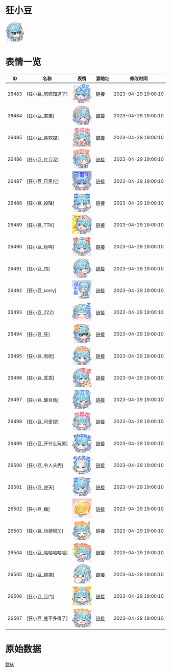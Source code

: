 # 狂小豆

<img src="./cover.png" height="60" alt="cover" />

# 表情一览

|ID|名称|表情|源地址|修改时间|
|----|----|----|----|----|
|26483|[狂小豆_嗯嗯知道了]|<img src="./pic/026483_%5B狂小豆_嗯嗯知道了%5D.png" height="60" alt="嗯嗯知道了"/>|[链接](https://i0.hdslb.com/bfs/garb/048d77f7b66e4a1beacd27308ad6fbb6040d4fdc.png)|2023-04-29 19:00:10|
|26484|[狂小豆_害羞]|<img src="./pic/026484_%5B狂小豆_害羞%5D.png" height="60" alt="害羞"/>|[链接](https://i0.hdslb.com/bfs/garb/6c416510d60d2c0cb039511233b857c07331fabf.png)|2023-04-29 19:00:10|
|26485|[狂小豆_喜欢捏]|<img src="./pic/026485_%5B狂小豆_喜欢捏%5D.png" height="60" alt="喜欢捏"/>|[链接](https://i0.hdslb.com/bfs/garb/edcab611bd1625537593f0c02fb34bdb38270c4e.png)|2023-04-29 19:00:10|
|26486|[狂小豆_红豆泥]|<img src="./pic/026486_%5B狂小豆_红豆泥%5D.png" height="60" alt="红豆泥"/>|[链接](https://i0.hdslb.com/bfs/garb/47c3b731634a29dddcc52389639c3e7ea8093fe3.png)|2023-04-29 19:00:10|
|26487|[狂小豆_已黑化]|<img src="./pic/026487_%5B狂小豆_已黑化%5D.png" height="60" alt="已黑化"/>|[链接](https://i0.hdslb.com/bfs/garb/98bcb8adc06ac59475991b7417f886c87eed4f02.png)|2023-04-29 19:00:10|
|26488|[狂小豆_投降]|<img src="./pic/026488_%5B狂小豆_投降%5D.png" height="60" alt="投降"/>|[链接](https://i0.hdslb.com/bfs/garb/0ae57e02fbae1812674a0a9cdb84fd3757e654b3.png)|2023-04-29 19:00:10|
|26489|[狂小豆_TTK]|<img src="./pic/026489_%5B狂小豆_TTK%5D.png" height="60" alt="TTK"/>|[链接](https://i0.hdslb.com/bfs/garb/8d7212455cf73fc0de1b842a99645c25ad619fac.png)|2023-04-29 19:00:10|
|26490|[狂小豆_哒咩]|<img src="./pic/026490_%5B狂小豆_哒咩%5D.png" height="60" alt="哒咩"/>|[链接](https://i0.hdslb.com/bfs/garb/62fdf496258a4d942885cc0b235486e7cc7a4550.png)|2023-04-29 19:00:10|
|26491|[狂小豆_四]|<img src="./pic/026491_%5B狂小豆_四%5D.png" height="60" alt="四"/>|[链接](https://i0.hdslb.com/bfs/garb/a3531f8cd88dca150eb06b53a958d9a2a4aea92d.png)|2023-04-29 19:00:10|
|26492|[狂小豆_sorry]|<img src="./pic/026492_%5B狂小豆_sorry%5D.png" height="60" alt="sorry"/>|[链接](https://i0.hdslb.com/bfs/garb/0e38966486a5b0e1525f5f7d80b2f933197175c0.png)|2023-04-29 19:00:10|
|26493|[狂小豆_ZZZ]|<img src="./pic/026493_%5B狂小豆_ZZZ%5D.png" height="60" alt="ZZZ"/>|[链接](https://i0.hdslb.com/bfs/garb/3ecf6cbb7392759864414e8098127d3483c7f1cb.png)|2023-04-29 19:00:10|
|26494|[狂小豆_狂]|<img src="./pic/026494_%5B狂小豆_狂%5D.png" height="60" alt="狂"/>|[链接](https://i0.hdslb.com/bfs/garb/617bb2232b1f848a2df82e8696f08db2511e7c48.png)|2023-04-29 19:00:10|
|26495|[狂小豆_呃呃]|<img src="./pic/026495_%5B狂小豆_呃呃%5D.png" height="60" alt="呃呃"/>|[链接](https://i0.hdslb.com/bfs/garb/40544175fcf92e4292a996ada81a9ad1d518189b.png)|2023-04-29 19:00:10|
|26496|[狂小豆_乖乖]|<img src="./pic/026496_%5B狂小豆_乖乖%5D.png" height="60" alt="乖乖"/>|[链接](https://i0.hdslb.com/bfs/garb/b6eca5cb2a4c721334dedc160849aebf5b40a73d.png)|2023-04-29 19:00:10|
|26497|[狂小豆_酸豆角]|<img src="./pic/026497_%5B狂小豆_酸豆角%5D.png" height="60" alt="酸豆角"/>|[链接](https://i0.hdslb.com/bfs/garb/8aa707900073d0e89b71b69c947ecb9b98cf6759.png)|2023-04-29 19:00:10|
|26498|[狂小豆_可爱捏]|<img src="./pic/026498_%5B狂小豆_可爱捏%5D.png" height="60" alt="可爱捏"/>|[链接](https://i0.hdslb.com/bfs/garb/3756a94cf11dfc15d665a0f42cdc948cbdb07ee8.png)|2023-04-29 19:00:10|
|26499|[狂小豆_开什么玩笑]|<img src="./pic/026499_%5B狂小豆_开什么玩笑%5D.png" height="60" alt="开什么玩笑"/>|[链接](https://i0.hdslb.com/bfs/garb/06dd72522cd3ea6c401651674f374b1e6b6492c2.png)|2023-04-29 19:00:10|
|26500|[狂小豆_令人头秃]|<img src="./pic/026500_%5B狂小豆_令人头秃%5D.png" height="60" alt="令人头秃"/>|[链接](https://i0.hdslb.com/bfs/garb/10269d9483b86c842e67b90cc65a067b3316da41.png)|2023-04-29 19:00:10|
|26501|[狂小豆_逆天]|<img src="./pic/026501_%5B狂小豆_逆天%5D.png" height="60" alt="逆天"/>|[链接](https://i0.hdslb.com/bfs/garb/9fba813ef3f07a8b0e42567b0b5b40e8d4d4fa69.png)|2023-04-29 19:00:10|
|26502|[狂小豆_糖]|<img src="./pic/026502_%5B狂小豆_糖%5D.png" height="60" alt="糖"/>|[链接](https://i0.hdslb.com/bfs/garb/3f534aac34561e568e8bc315f00ac4af88b09dfb.png)|2023-04-29 19:00:10|
|26503|[狂小豆_功德增加]|<img src="./pic/026503_%5B狂小豆_功德增加%5D.png" height="60" alt="功德增加"/>|[链接](https://i0.hdslb.com/bfs/garb/9ed3a7b2dcba6aa51aee39ce50261755b9d624b5.png)|2023-04-29 19:00:10|
|26504|[狂小豆_哈哈哈哈哈]|<img src="./pic/026504_%5B狂小豆_哈哈哈哈哈%5D.png" height="60" alt="哈哈哈哈哈"/>|[链接](https://i0.hdslb.com/bfs/garb/9c16c034ee4d7b108acea5a8b9075a258e85edb6.png)|2023-04-29 19:00:10|
|26505|[狂小豆_抱抱]|<img src="./pic/026505_%5B狂小豆_抱抱%5D.png" height="60" alt="抱抱"/>|[链接](https://i0.hdslb.com/bfs/garb/ab892f8145be4ee69008258d550381e8ce3f38c8.png)|2023-04-29 19:00:10|
|26506|[狂小豆_豆门]|<img src="./pic/026506_%5B狂小豆_豆门%5D.png" height="60" alt="豆门"/>|[链接](https://i0.hdslb.com/bfs/garb/5954c86d205384032cf35612019e8b6c60aebf35.png)|2023-04-29 19:00:10|
|26507|[狂小豆_差不多得了]|<img src="./pic/026507_%5B狂小豆_差不多得了%5D.png" height="60" alt="差不多得了"/>|[链接](https://i0.hdslb.com/bfs/garb/3b7a4dc4159e32044f404861b917dc94b2b52a17.png)|2023-04-29 19:00:10|

# 原始数据

[跳转](./raw.json)

